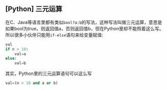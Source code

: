 ## [Python] 三元运算
在C、Java等语言里都有类似`bool?a:b`的写法，这种写法叫做三元运算，意思是如果bool为true，则返回值a，否则返回值b，但在Python里却不能照着这么写。
所以很多小伙伴只能用`if-else`语句来给变量赋值:
```python
val
if n > 10:
	val=a
else:
	val=b
```
其实，Python里的三元运算语句可以这么写
```python
val=(n > 10 and a or b)
```
